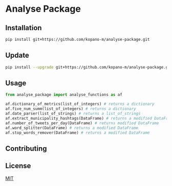 # Analyse Package
## Installation

```bash
pip install git+https://github.com/kopano-m/analyse-package.git
```
## Update
```bash
pip install --upgrade git+https://github.com/kopano-m/analyse-package.git
```
## Usage

```python
from analyse_package import analyse_functions as af

af.dictionary_of_metrics(list_of_integers) # returns a dictionary
af.five_num_summ(list_of_integers) # returns a dictionary
af.date_parser(list_of_strings) # returns a list_of_strings
af.extract_municipality_hashtags(DataFrame) # returns a modified DataFrame
af.number_of_tweets_per_day(DataFrame) # returns modified DataFrame
af.word_splitter(DataFrame) # returns a modified DataFrame
af.stop_words_remover(DataFrame) # returns a modified DataFrame
```

## Contributing



## License
[MIT](https://choosealicense.com/licenses/mit/)

